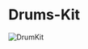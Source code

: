 # Drums-Kit
![DrumKit](https://user-images.githubusercontent.com/84837582/119998756-a2d63100-bfee-11eb-9326-619afffc19b4.jpg)

